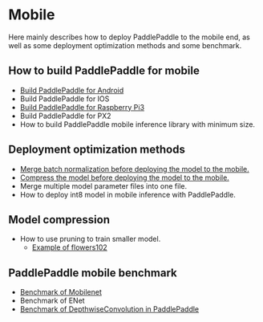 # Mobile

Here mainly describes how to deploy PaddlePaddle to the mobile end, as well as some deployment optimization methods and some benchmark.

## How to build PaddlePaddle for mobile
- [Build PaddlePaddle for Android](https://github.com/PaddlePaddle/Paddle/blob/develop/doc/howto/cross_compiling/cross_compiling_for_android_cn.md)
- Build PaddlePaddle for IOS
- [Build PaddlePaddle for Raspberry Pi3](https://github.com/PaddlePaddle/Paddle/blob/develop/doc/howto/cross_compiling/cross_compiling_for_raspberry_cn.md)
- Build PaddlePaddle for PX2
- How to build PaddlePaddle mobile inference library with minimum size.

## Deployment optimization methods
- [Merge batch normalization before deploying the model to the mobile.](./tool/merge_batch_normalization/README.md)
- [Compress the model before deploying the model to the mobile.](./tool/rounding/README.md)
- Merge multiple model parameter files into one file.
- How to deploy int8 model in mobile inference with PaddlePaddle.

## Model compression
- How to use pruning to train smaller model.
  - [Example of flowers102](./model_compression/flowers102/README.md)

## PaddlePaddle mobile benchmark
- [Benchmark of Mobilenet](./benchmark/README.md)
- Benchmark of ENet
- [Benchmark of DepthwiseConvolution in PaddlePaddle](https://github.com/hedaoyuan/Function/blob/master/src/conv/README.md)
